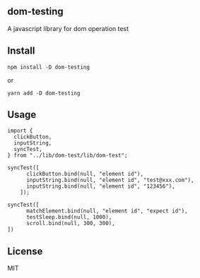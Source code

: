 ## dom-testing

A javascript library for dom operation test

## Install

```
npm install -D dom-testing
```

or

```
yarn add -D dom-testing
```

## Usage

```
import {
  clickButton,
  inputString,
  syncTest,
} from "../lib/dom-test/lib/dom-test";

syncTest([
      clickButton.bind(null, "element id"),
      inputString.bind(null, "element id", "test@xxx.com"),
      inputString.bind(null, "element id", "123456"),
    ]);

syncTest([
      matchElement.bind(null, "element id", "expect id"),
      testSleep.bind(null, 1000),
      scroll.bind(null, 300, 300),
])

```

## License
MIT
